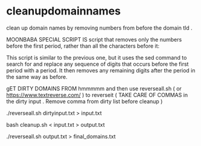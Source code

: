# cleanupdomainnames
clean up domain names by removing numbers from before the domain tld .

MOONBABA SPECIAL SCRIPT IS  script that removes only the numbers
before the first period, rather than all the characters before it:

This script is similar to the previous one, but it uses the sed 
command to search for and replace any sequence of digits that occurs before 
the first period with a period. 
It then removes any remaining digits after the period in the same way as before.

gET DIRTY DOMAINS FROM hmmmmm and then use reverseall.sh ( or https://www.textreverse.com/ ) to reverseit  ( TAKE CARE OF COMMAS in the dirty input . Remove comma from dirty list before cleanup )

./reverseall.sh dirtyinput.txt > input.txt

bash cleanup.sh < input.txt > output.txt


./reverseall.sh output.txt > final_domains.txt

